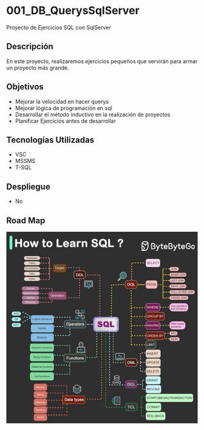# 001_DB_QuerysSqlServer

Proyecto de Ejercicios SQL con SqlServer

## Descripción

En este proyecto, realizaremos ejercicios pequeños que servirán para armar un proyecto más grande.

## Objetivos

- Mejorar la velocidad en hacer querys
- Mejorar lógica de programación en sql
- Desarrollar el método inductivo en la realización de proyectos
- Planificar Ejercicios antes de desarrollar

## Tecnologías Utilizadas

- VSC
- MSSMS
- T-SQL

## Despliegue
- No

## Road Map
![Tecnologías](assets/roadmap-sql.webp)
